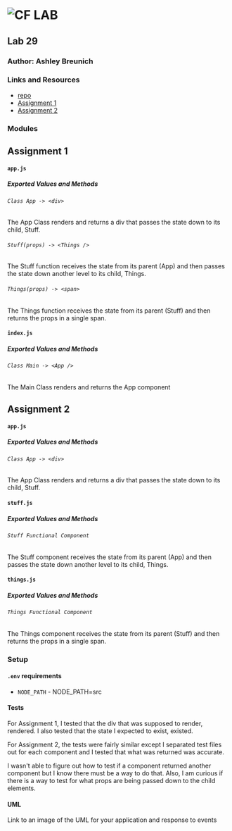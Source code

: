 ![CF](http://i.imgur.com/7v5ASc8.png) LAB
=================================================

## Lab 29

### Author: Ashley Breunich

### Links and Resources
* [repo](https://github.com/ashley-breunich/lab-29)
* [Assignment 1](https://codesandbox.io/s/6l7qro54mk)
* [Assignment 2](https://codesandbox.io/s/rvy8vq7np)


### Modules

## Assignment 1

#### `app.js`
##### Exported Values and Methods

###### `Class App -> <div>`
The App Class renders and returns a div that passes the state down to its child, Stuff.

###### `Stuff(props) -> <Things />`
The Stuff function receives the state from its parent (App) and then passes the state down another level to its child, Things. 

###### `Things(props) -> <span>`
The Things function receives the state from its parent (Stuff) and then returns the props in a single span.

#### `index.js`
##### Exported Values and Methods

###### `Class Main -> <App />`
The Main Class renders and returns the App component

## Assignment 2

#### `app.js`
##### Exported Values and Methods

###### `Class App -> <div>`
The App Class renders and returns a div that passes the state down to its child, Stuff.

#### `stuff.js`
##### Exported Values and Methods

###### `Stuff Functional Component`
The Stuff component receives the state from its parent (App) and then passes the state down another level to its child, Things. 

#### `things.js`
##### Exported Values and Methods

###### `Things Functional Component`
The Things component receives the state from its parent (Stuff) and then returns the props in a single span.


### Setup
#### `.env` requirements
* `NODE_PATH` - NODE_PATH=src


#### Tests
For Assignment 1, I tested that the div that was supposed to render, rendered. I also tested that the state I expected to exist, existed. 


For Assignment 2, the tests were fairly similar except I separated test files out for each component and I tested that what was returned was accurate. 


I wasn't able to figure out how to test if a component returned another component but I know there must be a way to do that. Also, I am curious if there is a way to test for what props are being passed down to the child elements. 


#### UML
Link to an image of the UML for your application and response to events

